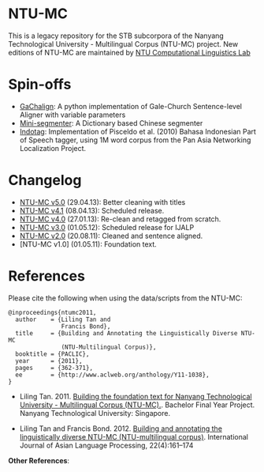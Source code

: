 NTU-MC
======

This is a legacy repository for the STB subcorpora of the Nanyang Technological University - Multilingual Corpus (NTU-MC) project. New editions of NTU-MC are maintained by [NTU Computational Linguistics Lab](http://compling.hss.ntu.edu.sg/index.html)


Spin-offs
========

* [GaChalign](https://code.google.com/p/gachalign/): A python implementation of Gale-Church Sentence-level Aligner with variable parameters
* [Mini-segmenter](https://code.google.com/p/mini-segmenter/): A Dictionary based Chinese segmenter
* [Indotag](): Implementation of Pisceldo et al. (2010) Bahasa Indonesian Part of Speech tagger, using 1M word corpus from the Pan Asia Networking Localization Project. 


Changelog
==========

* [NTU-MC v5.0](https://db.tt/FP1ViZP4) (29.04.13): Better cleaning with titles
* [NTU-MC v4.1](https://db.tt/DpqmJek4) (08.04.13): Scheduled release.
* [NTU-MC v4.0](https://db.tt/RmtK1gaL) (27.01.13): Re-clean and retagged from scratch.
* [NTU-MC v3.0](https://db.tt/kFzIKRQi) (01.05.12): Scheduled release for IJALP
* [NTU-MC v2.0](https://db.tt/A1HmkfAa) (20.08.11): Cleaned and sentence aligned.
* [NTU-MC v1.0] (01.05.11): Foundation text.



References
==========

Please cite the following when using the data/scripts from the NTU-MC:

```
@inproceedings{ntumc2011,
  author    = {Liling Tan and
               Francis Bond},
  title     = {Building and Annotating the Linguistically Diverse NTU-MC
               (NTU-Multilingual Corpus)},
  booktitle = {PACLIC},
  year      = {2011},
  pages     = {362-371},
  ee        = {http://www.aclweb.org/anthology/Y11-1038},
}
```

* Liling Tan. 2011. [Building the foundation text for Nanyang Technological University - Multilingual Corpus (NTU-MC).](http://dr.ntu.edu.sg/bitstream/handle/10220/7790/Liling%20Tan.pdf). Bachelor Final Year Project. Nanyang Technological University: Singapore.

* Liling Tan and Francis Bond. 2012. [Building and annotating the linguistically diverse NTU-MC (NTU-multilingual corpus)](http://www.colips.org/journal/volume22/22.4.2.NTU-MC%20Tan%20final.pdf). International Journal of Asian Language Processing, 22(4):161–174

**Other References**:
